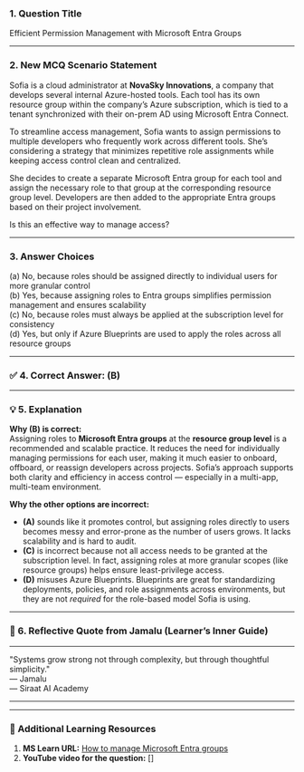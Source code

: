 ### 1. **Question Title**  
Efficient Permission Management with Microsoft Entra Groups

---

### 2. **New MCQ Scenario Statement**  
Sofia is a cloud administrator at **NovaSky Innovations**, a company that develops several internal Azure-hosted tools. Each tool has its own resource group within the company’s Azure subscription, which is tied to a tenant synchronized with their on-prem AD using Microsoft Entra Connect.

To streamline access management, Sofia wants to assign permissions to multiple developers who frequently work across different tools. She’s considering a strategy that minimizes repetitive role assignments while keeping access control clean and centralized.

She decides to create a separate Microsoft Entra group for each tool and assign the necessary role to that group at the corresponding resource group level. Developers are then added to the appropriate Entra groups based on their project involvement.

Is this an effective way to manage access?

---

### 3. **Answer Choices**  
(a) No, because roles should be assigned directly to individual users for more granular control  
(b) Yes, because assigning roles to Entra groups simplifies permission management and ensures scalability  
(c) No, because roles must always be applied at the subscription level for consistency  
(d) Yes, but only if Azure Blueprints are used to apply the roles across all resource groups  

---

### ✅ 4. **Correct Answer:** (B)

---

### 💡 5. **Explanation**  
**Why (B) is correct:**  
Assigning roles to **Microsoft Entra groups** at the **resource group level** is a recommended and scalable practice. It reduces the need for individually managing permissions for each user, making it much easier to onboard, offboard, or reassign developers across projects. Sofia’s approach supports both clarity and efficiency in access control — especially in a multi-app, multi-team environment.

**Why the other options are incorrect:**  
- **(A)** sounds like it promotes control, but assigning roles directly to users becomes messy and error-prone as the number of users grows. It lacks scalability and is hard to audit.  
- **(C)** is incorrect because not all access needs to be granted at the subscription level. In fact, assigning roles at more granular scopes (like resource groups) helps ensure least-privilege access.  
- **(D)** misuses Azure Blueprints. Blueprints are great for standardizing deployments, policies, and role assignments across environments, but they are not *required* for the role-based model Sofia is using.

---

### 💬 6. **Reflective Quote from Jamalu (Learner’s Inner Guide)**  
________________________________________  
"Systems grow strong not through complexity, but through thoughtful simplicity."  
— Jamalu  
— Siraat AI Academy  
________________________________________  

---

### 🔗 Additional Learning Resources  
1. **MS Learn URL:** [How to manage Microsoft Entra groups](https://learn.microsoft.com/en-us/entra/fundamentals/how-to-manage-groups)  
2. **YouTube video for the question:** []


